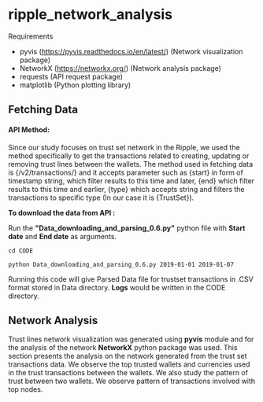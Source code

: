 # ripple_network_analysis

Requirements

* pyvis (https://pyvis.readthedocs.io/en/latest/) (Network visualization package)
* NetworkX (https://networkx.org/) (Network analysis package)
* requests (API request package)
* matplotlib (Python plotting library)

## Fetching Data

#### API Method:
Since our study focuses on trust set network in the Ripple, we used the method specifically to get the transactions related to creating, updating or removing trust lines between the wallets. The method used in fetching data is {/v2/transactions/} and it accepts parameter such as {start} in form of timestamp string, which filter results to this time and later, {end} which filter results to this time and earlier, {type} which accepts string and filters the transactions to specific type (In our case it is {TrustSet}).

**To download the data from API :**

Run the **"Data_downloading_and_parsing_0.6.py"** python file with **Start date** and **End date** as arguments.
```
cd CODE

python Data_downloading_and_parsing_0.6.py 2019-01-01 2019-01-07
```
Running this code will give Parsed Data file for trustset transactions in .CSV format stored in Data directory. **Logs** would be written in the CODE directory.

## Network Analysis

Trust lines network visualization was generated using **pyvis** module and for the analysis of the network **NetworkX** python package was used. 
This section presents the analysis on the network generated from the trust set transactions data. We observe the top trusted wallets and currencies used in the trust transactions between the wallets. We also study the pattern of trust between two wallets. We observe pattern of transactions involved with top nodes.
